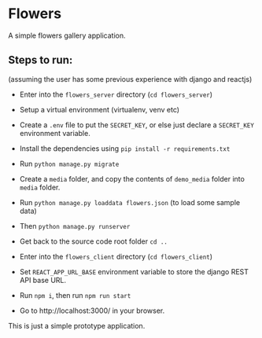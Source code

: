 # Flowers

A simple flowers gallery application.

## Steps to run:

(assuming the user has some previous experience with django and reactjs)

-   Enter into the `flowers_server` directory (`cd flowers_server`)
-   Setup a virtual environment (virtualenv, venv etc)
-   Create a `.env` file to put the `SECRET_KEY`, or else just declare a `SECRET_KEY` environment variable.
-   Install the dependencies using `pip install -r requirements.txt`
-   Run `python manage.py migrate`
-   Create a `media` folder, and copy the contents of `demo_media` folder into `media` folder.
-   Run `python manage.py loaddata flowers.json` (to load some sample data)
-   Then `python manage.py runserver`

-   Get back to the source code root folder `cd ..`

-   Enter into the `flowers_client` directory (`cd flowers_client`)
-   Set `REACT_APP_URL_BASE` environment variable to store the django REST API base URL.
-   Run `npm i`, then run `npm run start`
-   Go to http://localhost:3000/ in your browser.

This is just a simple prototype application.
